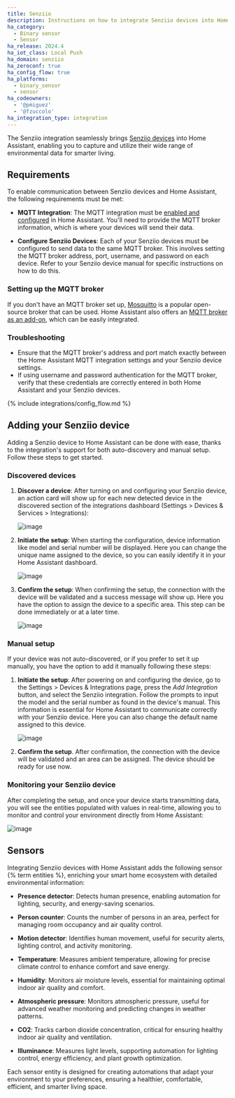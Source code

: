 ```yaml
---
title: Senziio
description: Instructions on how to integrate Senziio devices into Home Assistant.
ha_category:
  - Binary sensor
  - Sensor
ha_release: 2024.4
ha_iot_class: Local Push
ha_domain: senziio
ha_zeroconf: true
ha_config_flow: true
ha_platforms:
  - binary_sensor
  - sensor
ha_codeowners:
  - '@pmiguez'
  - '@fzuccolo'
ha_integration_type: integration
---
```


The Senziio integration seamlessly brings [Senziio devices](https://senziio.com/)
into Home Assistant, enabling you to capture and utilize their wide range of
environmental data for smarter living.

## Requirements

To enable communication between Senziio devices and Home Assistant, the following
requirements must be met:

- **MQTT Integration**: The MQTT integration must be [enabled and configured](/integrations/mqtt/)
  in Home Assistant. You'll need to provide the MQTT broker information, which is where
  your devices will send their data.

- **Configure Senziio Devices**: Each of your Senziio devices must be configured to send data
  to the same MQTT broker. This involves setting the MQTT broker address, port, username,
  and password on each device. Refer to your Senziio device manual for specific instructions
  on how to do this.

### Setting up the MQTT broker

If you don't have an MQTT broker set up, [Mosquitto](https://mosquitto.org/) is a popular
open-source broker that can be used. Home Assistant also offers an
[MQTT broker as an add-on](https://www.home-assistant.io/addons/mosquitto/), which can be
easily integrated.

### Troubleshooting

- Ensure that the MQTT broker's address and port match exactly between the Home Assistant
  MQTT integration settings and your Senziio device settings.
- If using username and password authentication for the MQTT broker, verify that these
  credentials are correctly entered in both Home Assistant and your Senziio devices.

{% include integrations/config_flow.md %}

## Adding your Senziio device

Adding a Senziio device to Home Assistant can be done with ease, thanks
to the integration's support for both auto-discovery and manual setup.
Follow these steps to get started.

### Discovered devices

1. **Discover a device**: After turning on and configuring your Senziio device,
   an action card will show up for each new detected device in the discovered
   section of the integrations dashboard (Settings > Devices & Services > Integrations):

    ![image](/images/integrations/senziio/senziio-discovered.png)

2. **Initiate the setup**: When starting the configuration, device information like
   model and serial number will be displayed. Here you can change the unique name
   assigned to the device, so you can easily identify it in your Home Assistant dashboard.

    ![image](/images/integrations/senziio/senziio-discovered-confirmation.png)

3. **Confirm the setup**: When confirming the setup, the connection with the device
   will be validated and a success message will show up. Here you have the option
   to assign the device to a specific area. This step can be done immediately or at
   a later time.

    ![image](/images/integrations/senziio/senziio-choose-area.png)

### Manual setup

If your device was not auto-discovered, or if you prefer to set it up manually,
you have the option to add it manually following these steps:

1. **Initiate the setup**: After powering on and configuring the device, go to the
   Settings > Devices & Integrations page, press the *Add Integration* button, and select the
   Senziio integration. Follow the prompts to input the model and the serial number as found
   in the device's manual. This information is essential for Home Assistant to communicate correctly with your Senziio device. Here you can also change the default name assigned to this device.

    ![image](/images/integrations/senziio/senziio-manual-setup.png)

2. **Confirm the setup**. After confirmation, the connection with the device will
   be validated and an area can be assigned. The device should be ready for use now.

### Monitoring your Senziio device

After completing the setup, and once your device starts transmitting data, you will
see the entities populated with values in real-time, allowing you to monitor and
control your environment directly from Home Assistant:

![image](/images/integrations/senziio/senziio-device-entities.png)

## Sensors

Integrating Senziio devices with Home Assistant adds the following sensor
{% term entities %}, enriching your smart home ecosystem with detailed
environmental information:

- **Presence detector**: Detects human presence, enabling automation
  for lighting, security, and energy-saving scenarios.

- **Person counter**: Counts the number of persons in an area, perfect
  for managing room occupancy and air quality control.

- **Motion detector**: Identifies human movement, useful for security alerts,
  lighting control, and activity monitoring.

- **Temperature**: Measures ambient temperature, allowing for precise climate
  control to enhance comfort and save energy.

- **Humidity**: Monitors air moisture levels, essential for maintaining
  optimal indoor air quality and comfort.

- **Atmospheric pressure**: Monitors atmospheric pressure, useful for advanced
  weather monitoring and predicting changes in weather patterns.

- **CO2**: Tracks carbon dioxide concentration, critical for ensuring
  healthy indoor air quality and ventilation.

- **Illuminance**: Measures light levels, supporting automation for lighting
  control, energy efficiency, and plant growth optimization.

Each sensor entity is designed for creating automations that adapt
your environment to your preferences, ensuring a healthier, comfortable,
efficient, and smarter living space.
